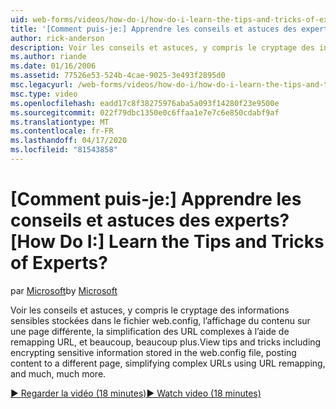 ```yaml
---
uid: web-forms/videos/how-do-i/how-do-i-learn-the-tips-and-tricks-of-experts
title: '[Comment puis-je:] Apprendre les conseils et astuces des experts? | Microsoft Docs'
author: rick-anderson
description: Voir les conseils et astuces, y compris le cryptage des informations sensibles stockées dans le fichier web.config, l’affichage du contenu sur une page différente, la simplification des URL complexes...
ms.author: riande
ms.date: 01/16/2006
ms.assetid: 77526e53-524b-4cae-9025-3e493f2895d0
msc.legacyurl: /web-forms/videos/how-do-i/how-do-i-learn-the-tips-and-tricks-of-experts
msc.type: video
ms.openlocfilehash: eadd17c8f38275976aba5a093f14280f23e9500e
ms.sourcegitcommit: 022f79dbc1350e0c6ffaa1e7e7c6e850cdabf9af
ms.translationtype: MT
ms.contentlocale: fr-FR
ms.lasthandoff: 04/17/2020
ms.locfileid: "81543858"
---
```

# <a name="how-do-i-learn-the-tips-and-tricks-of-experts"></a><span data-ttu-id="22412-104">[Comment puis-je:] Apprendre les conseils et astuces des experts?</span><span class="sxs-lookup"><span data-stu-id="22412-104">[How Do I:] Learn the Tips and Tricks of Experts?</span></span>

<span data-ttu-id="22412-105">par [Microsoft](https://github.com/microsoft)</span><span class="sxs-lookup"><span data-stu-id="22412-105">by [Microsoft](https://github.com/microsoft)</span></span>

<span data-ttu-id="22412-106">Voir les conseils et astuces, y compris le cryptage des informations sensibles stockées dans le fichier web.config, l’affichage du contenu sur une page différente, la simplification des URL complexes à l’aide de remapping URL, et beaucoup, beaucoup plus.</span><span class="sxs-lookup"><span data-stu-id="22412-106">View tips and tricks including encrypting sensitive information stored in the web.config file, posting content to a different page, simplifying complex URLs using URL remapping, and much, much more.</span></span>

[<span data-ttu-id="22412-107">&#9654; Regarder la vidéo (18 minutes)</span><span class="sxs-lookup"><span data-stu-id="22412-107">&#9654; Watch video (18 minutes)</span></span>](https://channel9.msdn.com/Blogs/ASP-NET-Site-Videos/how-do-i-learn-the-tips-and-tricks-of-experts)
